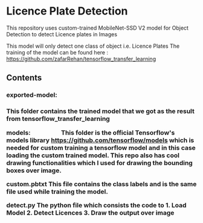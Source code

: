 # Licence Plate Detection

This repository uses custom-trained MobileNet-SSD V2 model for Object Detection to detect Licence plates in Images

This model will only detect one class of object i.e. Licence Plates 
The training of the model can be found here : https://github.com/zafarRehan/tensorflow_transfer_learning

<h2>Contents</h2>

<h3>exported-model:<h3> This folder contains the trained model that we got as the result from <a src="https://github.com/zafarRehan/tensorflow_transfer_learning">tensorflow_transfer_learning</a>

models: &emsp; &emsp; &emsp; &emsp;This folder is the official Tensorflow's models library https://github.com/tensorflow/models which is needed for custom training a tensorflow model and in this case loading the custom trained model. This repo also has cool drawing functionalities which I used for drawing the bounding boxes over image.

custom.pbtxt          This file contains the class labels and is the same file used while training the model. 

detect.py             The python file which consists the code to  1. Load Model
                                                                  2. Detect Licences
                                                                  3. Draw the output over image
